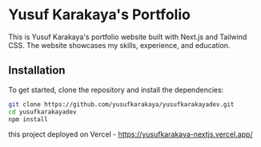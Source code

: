 # Yusuf Karakaya's Portfolio

This is Yusuf Karakaya's portfolio website built with Next.js and Tailwind CSS. The website showcases my skills, experience, and education.

## Installation

To get started, clone the repository and install the dependencies:

```bash
git clone https://github.com/yusufkarakaya/yusufkarakayadev.git
cd yusufkarakayadev
npm install
```

this project deployed on Vercel - https://yusufkarakaya-nextjs.vercel.app/